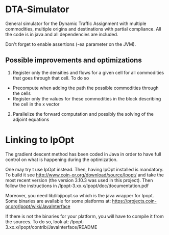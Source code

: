 DTA-Simulator
=============

General simulator for the Dynamic Traffic Assignment with multiple commodities,
multiple origins and destinations with partial compliance.
All the code is in java and all dependencies are included.

Don't forget to enable assertions (-ea parameter on the JVM).


Possible improvements and optimizations
---------------------------------------

1) Register only the densities and flows for a given cell for all commodities
that goes through that cell. To do so
- Precompute when adding the path the possible commodities through the cells
- Register only the values for these commodities in the block describing the
cell in the x vector
2) Parallelize the forward computation and possibly the solving of the adjoint
equations

Linking to IpOpt
============
The gradient descent method has been coded in Java in order to have full control
on what is happening during the optimization.

One may try t use IpOpt instead. Then, having IpOpt installed is mandatory.
To build it see http://www.coin-or.org/download/source/Ipopt/ and take the 
most recent version (the version 3.10.3 was used in this project). 
Then follow the instructions in /Ipopt-3.xx.x/Ipopt/doc/documentation.pdf

Moreover, you need lib/libjipopt.so which is the java wrapper for Ipopt.
Some binaries are available for some platforms at:
https://projects.coin-or.org/Ipopt/wiki/JavaInterface

If there is not the binaries for your platform, you will have to compile it
from the sources. To do so, look at:
/Ipopt-3.xx.x/Ipopt/contrib/JavaInterface/README

